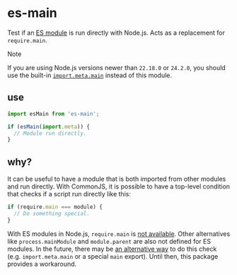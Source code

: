 # es-main

Test if an [ES module](https://nodejs.org/api/esm.html) is run directly with Node.js.  Acts as a replacement for `require.main`.

> [!NOTE]
> If you are using Node.js versions newer than `22.18.0` or `24.2.0`, you should use the built-in [`import.meta.main`](https://nodejs.org/docs/latest/api/esm.html#importmetamain) instead of this module.

## use

```js
import esMain from 'es-main';

if (esMain(import.meta)) {
  // Module run directly.
}
```

## why?

It can be useful to have a module that is both imported from other modules and run directly.  With CommonJS, it is possible to have a top-level condition that checks if a script run directly like this:

```js
if (require.main === module) {
  // Do something special.
}
```

With ES modules in Node.js, `require.main` is [not available](https://nodejs.org/dist/latest-v14.x/docs/api/esm.html#esm_no_require_exports_module_exports_filename_dirname).  Other alternatives like `process.mainModule` and `module.parent` are also not defined for ES modules.  In the future, there may be [an alternative way](https://github.com/nodejs/modules/issues/274) to do this check (e.g. `import.meta.main` or a special `main` export).  Until then, this package provides a workaround.

